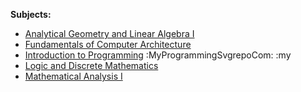 **Subjects:**
- [Analytical Geometry and Linear Algebra I](Analytical%20Geometry%20and%20Linear%20Algebra%20I.md)
- [Fundamentals of Computer Architecture](Fundamentals%20of%20Computer%20Architecture.md)
- [Introduction to Programming](Introduction%20to%20Programming.md) :MyProgrammingSvgrepoCom: :my
- [Logic and Discrete Mathematics](Logic%20and%20Discrete%20Mathematics.md)
- [Mathematical Analysis I](Mathematical%20Analysis%20I.md) 